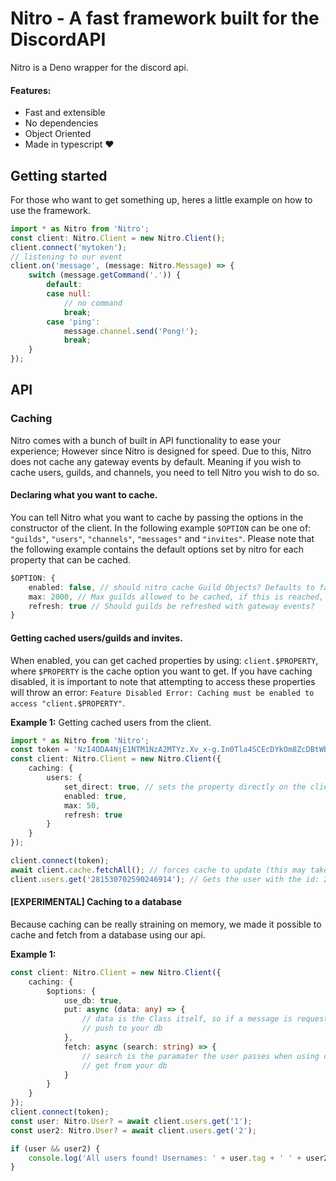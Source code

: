 # Nitro - A fast framework built for the DiscordAPI
Nitro is a Deno wrapper for the discord api.
<br />

#### Features:
- Fast and extensible
- No dependencies
- Object Oriented
- Made in typescript :heart: 
## Getting started
For those who want to get something up, heres a little example on how to use the framework.
```ts
import * as Nitro from 'Nitro';
const client: Nitro.Client = new Nitro.Client();
client.connect('mytoken');
// listening to our event
client.on('message', (message: Nitro.Message) => {
    switch (message.getCommand('.')) {
        default:
        case null:
            // no command
            break;
        case 'ping':
            message.channel.send('Pong!');
            break;
    }
});
```

## API

### Caching
Nitro comes with a bunch of built in API functionality to ease your experience; However since Nitro is designed for speed. Due to this, Nitro does not cache any gateway events by default. Meaning if you wish to cache users, guilds, and channels, you need to tell Nitro you wish to do so.

#### Declaring what you want to cache.
You can tell Nitro what you want to cache by passing the options in the constructor of the client. In the following example `$OPTION` can be one of: `"guilds"`, `"users"`, `"channels"`, `"messages"` and `"invites"`. Please note that the following example contains the default options set by nitro for each property that can be cached.
```ts
$OPTION: {
    enabled: false, // should nitro cache Guild Objects? Defaults to false
    max: 2000, // Max guilds allowed to be cached, if this is reached, no more guilds are cached.
    refresh: true // Should guilds be refreshed with gateway events?
}
```

#### Getting cached users/guilds and invites.
When enabled, you can get cached properties by using: `client.$PROPERTY`, where `$PROPERTY` is the cache option you want to get.
If you have caching disabled, it is important to note that attempting to access these properties will throw an error: `Feature Disabled Error: Caching must be enabled to access "client.$PROPERTY"`.

**Example 1:** Getting cached users from the client.
```ts
import * as Nitro from 'Nitro';
const token = 'NzI4ODA4NjE1NTM1NzA2MTYz.Xv_x-g.In0Tla4SCEcDYkOm8ZcDBtWBG8I';
const client: Nitro.Client = new Nitro.Client({
    caching: {
        users: {
            set_direct: true, // sets the property directly on the client. IE client.users instead of client.cache.users
            enabled: true,
            max: 50,
            refresh: true
        }
    }
});

client.connect(token);
await client.cache.fetchAll(); // forces cache to update (this may take a while depending on how large your bot is, and this is strongly discouraged.)
client.users.get('281530702590246914'); // Gets the user with the id: 281530702590246914
```

#### [EXPERIMENTAL] Caching to a database
Because caching can be really straining on memory, we made it possible to cache and fetch from a database using our api. 

**Example 1:**
```ts
const client: Nitro.Client = new Nitro.Client({
    caching: {
        $options: {
            use_db: true,
            put: async (data: any) => {
                // data is the Class itself, so if a message is requesting to be saved, a message object is passed.
                // push to your db
            },
            fetch: async (search: string) => {
                // search is the paramater the user passes when using client.property.fetch('search'); 
                // get from your db
            }
        }
    }
});
client.connect(token);
const user: Nitro.User? = await client.users.get('1');
const user2: Nitro.User? = await client.users.get('2');

if (user && user2) {
    console.log('All users found! Usernames: ' + user.tag + ' ' + user2.tag);
}
```